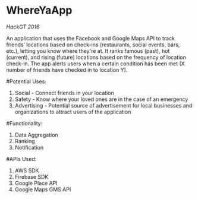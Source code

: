 # WhereYaApp

*HackGT 2016*

An application that uses the Facebook and Google Maps API to track friends’ locations based on check-ins (restaurants, social events, bars, etc.), letting you know where they're at. It ranks famous (past), hot (current), and rising (future) locations based on the frequency of location check-in. The app alerts users when a certain condition has been met (X number of friends have checked in to location Y).

#Potential Uses:

1) Social - Connect friends in your location <br />
2) Safety - Know where your loved ones are in the case of an emergency <br />
3) Advertising - Potential source of advertisement for local businesses and organizations to attract users of the application <br />

#Functionality:

1) Data Aggregation <br />
2) Ranking <br />
3) Notification <br />

#APIs Used:

1) AWS SDK <br />
2) Firebase SDK <br />
3) Google Place API <br />
4) Google Maps GMS API <br />